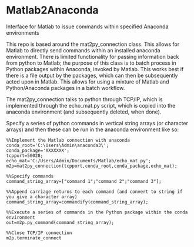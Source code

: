 # Matlab2Anaconda
Interface for Matlab to issue commands within specified Anaconda environments

This repo is based around the mat2py_connection class. This allows for Matlab to directly send commands within an installed anaconda environment. There is limited functionality for passing information back from python to Matlab; the purpose of this class is to batch process in Python packages within Anaconda, invoked by Matlab. This works best if there is a file output by the packages, which can then be subsequently acted upon in Matlab. This allows for using a mixture of Matlab and Python/Anaconda packages in a batch workflow.

The mat2py_connection talks to python through TCP/IP, which is implemented through the echo_mat.py script, which is copied into the anaconda environment (and subsequently deleted, when done).

Specify a series of python commands in vertical string arrays (or character arrays) and then these can be run in the anaconda environment like so:

```
%%Implement the Matlab connection with anaconda
conda_root='C:\Users\Admin\anaconda3\';
conda_package='XXXXXXX';
tcpport=50028;
echo_mat='C:/Users/Admin/Documents/Matlab/echo_mat.py';
m2p=mat2py_connection(tcpport,conda_root,conda_package,echo_mat);

%%Specify commands
command_string_array=["command 1";"command 2";"command 3"];

%%Append carriage returns to each command (and convert to string if you give a character array)
command_string_array=commandify(command_string_array);

%%Execute a series of commands in the Python package within the conda environment
out=m2p.py_command(command_string_array);

%%Close TCP/IP connection
m2p.terminate_connect
```
